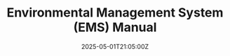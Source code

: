 ---
title: Environmental Management System (EMS) Manual
linkTitle: Environmental Management System (EMS) Manual
date: '2025-05-01T21:05:00Z'
weight: 1
description: The Environmental Management System (EMS) Manual outlines the company's
  commitment to environmental protection, compliance with legal requirements, and
  continual improvement of environmental performance through defined roles, responsibilities,
  and procedures aligned with ISO 14001 standards.
draft: false
ref: environmental-management-system-ems-manual
---